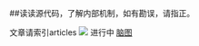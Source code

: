 ##读读源代码，了解内部机制，如有勘误，请指正。


文章请索引articles
<img src="./article/img/React.png" />
进行中
[脑图](http://naotu.baidu.com/file/dda68de83ab3a2d29fae137c0bc61f2b?token=c4e8cf486b72ef6d)